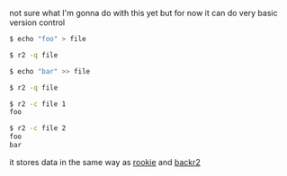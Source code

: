 not sure what I'm gonna do with this yet but for now it can do very basic version control

```bash
$ echo "foo" > file

$ r2 -q file

$ echo "bar" >> file

$ r2 -q file

$ r2 -c file 1
foo

$ r2 -c file 2
foo
bar
```

it stores data in the same way as [rookie](https://github.com/18fadly-anthony/rookie) and [backr2](https://github.com/18fadly-anthony/backr2)
